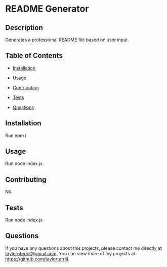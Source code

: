 # README Generator
  

  ## Description
  Generates a professional README file based on user input.

  ## Table of Contents
  * [Installation](#installation)
  * [Usage](#usage)
  
  * [Contributing](#contributing)
  * [Tests](#tests)
  * [Questions](#questions)
  
  ## Installation 
  Run npm i

  ## Usage 
  Run node index.js

  
  ## Contributing 
  NA

  ## Tests
  Run node index.js

  ## Questions
  If you have any questions about this projects, please contact me directly at taylorpterrill@gmail.com. You can view more of my projects at https://github.com/taylorterrill.
